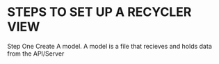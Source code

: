 # STEPS TO SET UP A RECYCLER VIEW
Step One
Create A model. A model is a file that recieves and holds data from the API/Server
